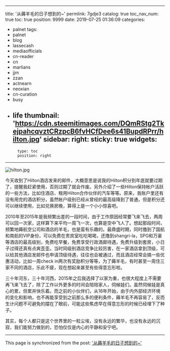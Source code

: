 
---
title: '从薅羊毛的日子想到的~'
permlink: 7gdje3
catalog: true
toc_nav_num: true
toc: true
position: 9999
date: 2019-07-25 01:36:09
categories:
- palnet
tags:
- palnet
- blog
- lassecash
- mediaofficials
- cn-reader
- cn
- marlians
- jjm
- zzan
- actnearn
- neoxian
- cn-curation
- busy
- life
thumbnail: 'https://cdn.steemitimages.com/DQmRStg2TkejpahcqvztCRzpcB6fvHCfDee6s41BupdRPrr/hilton.jpg'
sidebar:
    right:
        sticky: true
widgets:
    -
        type: toc
        position: right
---


![hilton.jpg](https://cdn.steemitimages.com/DQmRStg2TkejpahcqvztCRzpcB6fvHCfDee6s41BupdRPrr/hilton.jpg)

今天收到了Hilton酒店发来的邮件，大概意思是说我的Hilton积分到年底就要过期了，提醒我赶紧使用，否则过期了就会作废。另外介绍了一些Hilton保持帐户活跃的一些方法，比如住酒店、租用Hilton合作伙伴的汽车等等。原来，我账户里还有没有用完的酒店积分，虽然帐户级别已经从曾经的最高级降到了普通，但是积分还可以继续使用，比如兑换房晚，算得上是一个小小惊喜吧。

2010年至2015年是我频繁出差的一段时间，由于工作原因经常要飞来飞去，两周可以回一次家，这样算下来平均一周飞一次，也算是空中飞人了。想起那段时间，频繁地薅航空公司和酒店的羊毛，也是蛮有乐趣的。最鼎盛时期，同时撸到了国航和南航的VIP身份，可以免费在贵宾室吃吃喝喝，还撸到shangri-la，SPG和万豪等酒店的最高级别，免费吃早餐，免费享受行政酒廊待遇，免费升级到套房，小日子过得还真有点爽歪歪。当时同级别酒店竞争比较厉害，在一家酒店拿到顶级，可以给其他酒店发邮件也申请顶级待遇，往往也会被通过，而且酒店经常会搞一些优惠活动，比如一周check in两次有奖励积分等等，为了薅羊毛，有时甚至一周住三家不同的酒店，乐此不疲，现在想起来甚至有些得意忘形啦。

三十年河东，三十年河西，2015年之后我选择了以家为重，也很大程度上不需要再飞来飞去了，除了工作以外更多的时间会陪陪家人，伺候娃们。虽然伺候娃是真心的累，但累并快乐着。而之前的小伙伴们，从16年开始，由于内外部经济环境的变化和影响，也不再能享受到之前那么多的便利条件，薅羊毛不再容易了，反而生计问题不可避免的摆在了眼前，可能这些焦虑早在得意忘形的时候已经埋下了种子。

其实，每个人都只是这个世界里的一粒尘埃，没有永远的繁华，也没有永远的沉寂，我们能努力做到的，恐怕仅仅是内心的平静和安宁吧。

- - -

This page is synchronized from the post: ['从薅羊毛的日子想到的~'](https://steemit.com/@andrewma/7gdje3)
